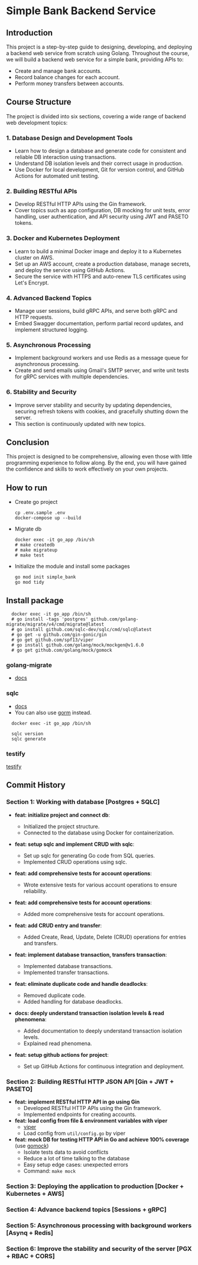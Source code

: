 # Simple Bank Backend Service

## Introduction

This project is a step-by-step guide to designing, developing, and deploying a backend web service from scratch using Golang. Throughout the course, we will build a backend web service for a simple bank, providing APIs to:

- Create and manage bank accounts.
- Record balance changes for each account.
- Perform money transfers between accounts.

## Course Structure
The project is divided into six sections, covering a wide range of backend web development topics:

### 1. Database Design and Development Tools
- Learn how to design a database and generate code for consistent and reliable DB interaction using transactions.
- Understand DB isolation levels and their correct usage in production.
- Use Docker for local development, Git for version control, and GitHub Actions for automated unit testing.

### 2. Building RESTful APIs
- Develop RESTful HTTP APIs using the Gin framework.
- Cover topics such as app configuration, DB mocking for unit tests, error handling, user authentication, and API security using JWT and PASETO tokens.

### 3. Docker and Kubernetes Deployment
- Learn to build a minimal Docker image and deploy it to a Kubernetes cluster on AWS.
- Set up an AWS account, create a production database, manage secrets, and deploy the service using GitHub Actions.
- Secure the service with HTTPS and auto-renew TLS certificates using Let's Encrypt.

### 4. Advanced Backend Topics
- Manage user sessions, build gRPC APIs, and serve both gRPC and HTTP requests.
- Embed Swagger documentation, perform partial record updates, and implement structured logging.

### 5. Asynchronous Processing
- Implement background workers and use Redis as a message queue for asynchronous processing.
- Create and send emails using Gmail's SMTP server, and write unit tests for gRPC services with multiple dependencies.

### 6. Stability and Security
- Improve server stability and security by updating dependencies, securing refresh tokens with cookies, and gracefully shutting down the server.
- This section is continuously updated with new topics.

## Conclusion
This project is designed to be comprehensive, allowing even those with little programming experience to follow along. By the end, you will have gained the confidence and skills to work effectively on your own projects.

## How to run

- Create go project
  ```
  cp .env.sample .env
  docker-compose up --build
  ```

- Migrate db
  ```
  docker exec -it go_app /bin/sh
  # make createdb
  # make migrateup
  # make test
  ```

- Initialize the module and install some packages
  ```
  go mod init simple_bank
  go mod tidy
  ```

##  Install package

```
  docker exec -it go_app /bin/sh
  # go install -tags 'postgres' github.com/golang-migrate/migrate/v4/cmd/migrate@latest
  # go install github.com/sqlc-dev/sqlc/cmd/sqlc@latest
  # go get -u github.com/gin-gonic/gin
  # go get github.com/spf13/viper
  # go install github.com/golang/mock/mockgen@v1.6.0
  # go get github.com/golang/mock/gomock
```

### golang-migrate

- [docs](https://github.com/golang-migrate/migrate/tree/master/cmd/migrate)

### sqlc

- [docs](https://docs.sqlc.dev/en/stable/overview/install.html) 
- You can also use [gorm](https://gorm.io/docs/) instead.

```
  docker exec -it go_app /bin/sh

  sqlc version
  sqlc generate 
```

### testify

[testify](https://github.com/stretchr/testify)

## Commit History

### Section 1: Working with database [Postgres + SQLC]
  - **feat: initialize project and connect db**: 
    - Initialized the project structure.
    - Connected to the database using Docker for containerization.

  - **feat: setup sqlc and implement CRUD with sqlc**: 
    - Set up sqlc for generating Go code from SQL queries.
    - Implemented CRUD operations using sqlc.

  - **feat: add comprehensive tests for account operations**: 
    - Wrote extensive tests for various account operations to ensure reliability.

  - **feat: add comprehensive tests for account operations**: 
    - Added more comprehensive tests for account operations.

  - **feat: add CRUD entry and transfer**: 
    - Added Create, Read, Update, Delete (CRUD) operations for entries and transfers.

  - **feat: implement database transaction, transfers transaction**: 
    - Implemented database transactions.
    - Implemented transfer transactions.

  - **feat: eliminate duplicate code and handle deadlocks**: 
    - Removed duplicate code.
    - Added handling for database deadlocks.

  - **docs: deeply understand transaction isolation levels & read phenomena**: 
    - Added documentation to deeply understand transaction isolation levels.
    - Explained read phenomena.

  - **feat: setup github actions for project**: 
    - Set up GitHub Actions for continuous integration and deployment.

### Section 2: Building RESTful HTTP JSON API [Gin + JWT + PASETO]
  - **feat: implement RESTful HTTP API in go using Gin**
    - Developed RESTful HTTP APIs using the Gin framework.
    - Implemented endpoints for creating accounts.
  - **feat: load config from file & environment variables with viper**
    - [viper](https://github.com/spf13/viper)
    - Load config from `util/config.go` by viper
  - **feat: mock DB for testing HTTP API in Go and achieve 100% coverage** (use [gomock](https://github.com/golang/mock))
    - Isolate tests data to avoid conflicts
    - Reduce a lot of time talking to the database
    - Easy setup edge cases: unexpected errors
    - Command: `make mock`

### Section 3: Deploying the application to production [Docker + Kubernetes + AWS]

### Section 4: Advance backend topics [Sessions + gRPC]

### Section 5: Asynchronous processing with background workers [Asynq + Redis]

### Section 6: Improve the stability and security of the server [PGX + RBAC + CORS]
